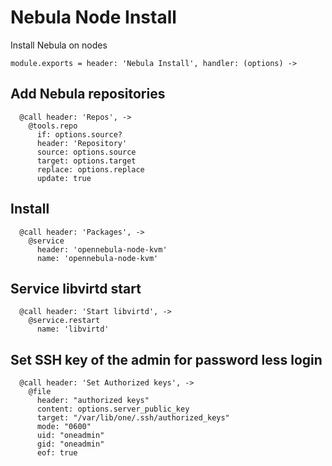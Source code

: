 # Nebula Node Install

Install Nebula on nodes

    module.exports = header: 'Nebula Install', handler: (options) ->

## Add Nebula repositories

      @call header: 'Repos', ->
        @tools.repo
          if: options.source?
          header: 'Repository'
          source: options.source
          target: options.target
          replace: options.replace
          update: true

## Install

      @call header: 'Packages', ->
        @service
          header: 'opennebula-node-kvm'
          name: 'opennebula-node-kvm'

## Service libvirtd start

      @call header: 'Start libvirtd', ->
        @service.restart
          name: 'libvirtd'

## Set SSH key of the admin for password less login

      @call header: 'Set Authorized keys', ->
        @file
          header: "authorized keys"
          content: options.server_public_key
          target: "/var/lib/one/.ssh/authorized_keys"
          mode: "0600"
          uid: "oneadmin"
          gid: "oneadmin"
          eof: true
